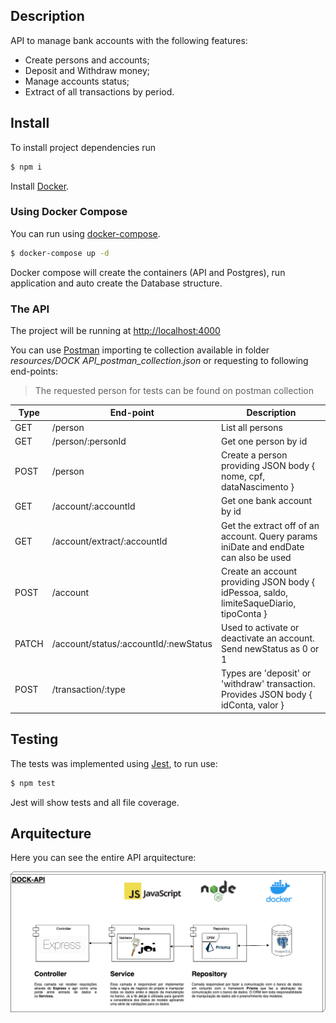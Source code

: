 ## Description

API to manage bank accounts with the following features:
* Create persons and accounts;
* Deposit and Withdraw money;
* Manage accounts status;
* Extract of all transactions by period.

## Install

To install project dependencies run
```sh
$ npm i
```
Install [Docker](https://docs.docker.com/get-docker/).

### Using Docker Compose

You can run using [docker-compose](https://docs.docker.com/compose/).

```bash
$ docker-compose up -d
```
Docker compose will create the containers (API and Postgres), run application and auto create the Database structure.

### The API
The project will be running at
[http://localhost:4000](http://localhost:4000)

You can use [Postman](https://www.postman.com/) importing te collection available in folder _resources/DOCK API_postman_collection.json_ or requesting to following end-points:

> The requested person for tests can be found on postman collection

Type | End-point                             | Description
---- | ------------------------------------- | ------
GET  | /person                               | List all persons
GET  | /person/:personId                     | Get one person by id
POST | /person                               | Create a person providing JSON body { nome, cpf, dataNascimento }
GET  | /account/:accountId                   | Get one bank account by id
GET  | /account/extract/:accountId           | Get the extract off of an account. Query params iniDate and endDate can also be used
POST | /account                              | Create an account providing JSON body { idPessoa, saldo, limiteSaqueDiario, tipoConta }
PATCH| /account/status/:accountId/:newStatus | Used to activate or deactivate an account. Send newStatus as 0 or 1
POST | /transaction/:type                    | Types are 'deposit' or 'withdraw' transaction. Provides JSON body { idConta, valor }


## Testing

The tests was implemented using [Jest](https://jestjs.io/), to run use:
```sh
$ npm test
```
Jest will show tests and all file coverage.

## Arquitecture

Here you can see the entire API arquitecture:

![Arquitecture Diagram](resources/DOCK-API.png)